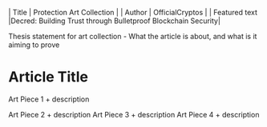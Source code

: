 | Title               | Protection Art Collection |
| Author              | OfficialCryptos |
| Featured text       |Decred: Building Trust through Bulletproof Blockchain Security|

Thesis statement for art collection - What the article is about, and what is it aiming to prove

# Article Title

Art Piece 1 + description

Art Piece 2 + description
Art Piece 3 + description
Art Piece 4 + description
